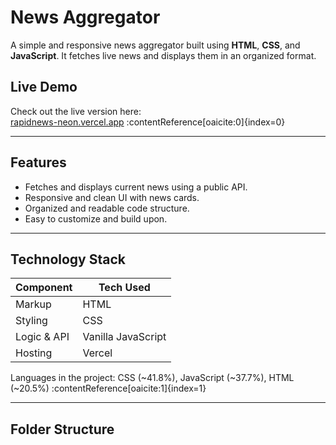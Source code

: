 # News Aggregator

A simple and responsive news aggregator built using **HTML**, **CSS**, and **JavaScript**. It fetches live news and displays them in an organized format.

##  Live Demo

Check out the live version here:  
[rapidnews-neon.vercel.app](https://rapidnews-neon.vercel.app//) :contentReference[oaicite:0]{index=0}

---

##  Features

- Fetches and displays current news using a public API.
- Responsive and clean UI with news cards.
- Organized and readable code structure.
- Easy to customize and build upon.

---

##  Technology Stack

| Component     | Tech Used             |
|---------------|------------------------|
| Markup        | HTML                   |
| Styling       | CSS                    |
| Logic & API   | Vanilla JavaScript     |
| Hosting       | Vercel                 |

Languages in the project: CSS (~41.8%), JavaScript (~37.7%), HTML (~20.5%) :contentReference[oaicite:1]{index=1}

---

##  Folder Structure


